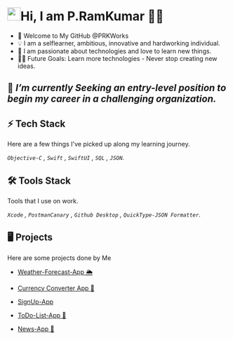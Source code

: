 # <img src="https://c.tenor.com/SNL9_xhZl9oAAAAj/waving-hand-joypixels.gif" width="30px">Hi, I am P.RamKumar 👨‍💻
- 👋 Welcome to My GitHub @PRKWorks
- 💡 I am a selflearner, ambitious, innovative and hardworking individual.
- 🌱 I am passionate about technologies and love to learn new things.
-  💪🏼 Future Goals: Learn more technologies - Never stop creating new ideas.

## 🔭  *I’m currently Seeking an entry-level position to begin my career in a challenging organization.*

## ⚡ Tech Stack
Here are a few things I've picked up along my learning journey.

*`Objective-C` , `Swift` , `SwiftUI` , `SQL` , `JSON`.* 


## 🛠️ Tools Stack
Tools that I use on work.

*`Xcode` , `PostmanCanary` , `Github Desktop` , `QuickType-JSON Formatter`.*

## 🖥️ Projects

Here are some projects done by Me

- [Weather-Forecast-App 🌦️](https://github.com/PRKWorks/Weather-Forecast-App)

- [Currency Converter App 📱](https://github.com/PRKWorks/CurrencyConverter)

- [SignUp-App](https://github.com/PRKWorks/SignUp-App)

- [ToDo-List-App 📱](https://github.com/PRKWorks/ToDo-List-App)

- [News-App 📰](https://github.com/PRKWorks/News-App)




<!---
PRKWorks/PRKWorks is a ✨ special ✨ repository because its `README.md` (this file) appears on your GitHub profile.
You can click the Preview link to take a look at your changes.
--->
